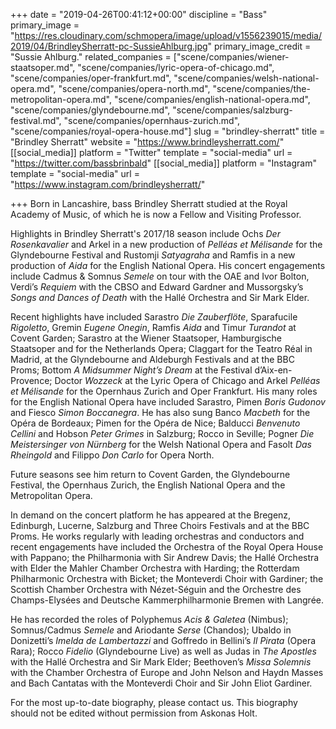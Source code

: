 +++
date = "2019-04-26T00:41:12+00:00"
discipline = "Bass"
primary_image = "https://res.cloudinary.com/schmopera/image/upload/v1556239015/media/2019/04/BrindleySherratt-pc-SussieAhlburg.jpg"
primary_image_credit = "Sussie Ahlburg."
related_companies = ["scene/companies/wiener-staatsoper.md", "scene/companies/lyric-opera-of-chicago.md", "scene/companies/oper-frankfurt.md", "scene/companies/welsh-national-opera.md", "scene/companies/opera-north.md", "scene/companies/the-metropolitan-opera.md", "scene/companies/english-national-opera.md", "scene/companies/glyndebourne.md", "scene/companies/salzburg-festival.md", "scene/companies/opernhaus-zurich.md", "scene/companies/royal-opera-house.md"]
slug = "brindley-sherratt"
title = "Brindley Sherratt"
website = "https://www.brindleysherratt.com/"
[[social_media]]
platform = "Twitter"
template = "social-media"
url = "https://twitter.com/bassbrinbald"
[[social_media]]
platform = "Instagram"
template = "social-media"
url = "https://www.instagram.com/brindleysherratt/"

+++
Born in Lancashire, bass Brindley Sherratt studied at the Royal Academy of Music, of which he is now a Fellow and Visiting Professor.

Highlights in Brindley Sherratt's 2017/18 season include Ochs _Der Rosenkavalier_ and Arkel in a new production of _Pelléas et Mélisande_ for the Glyndebourne Festival and Rustomji _Satyagraha_ and Ramfis in a new production of _Aida_ for the English National Opera.  His concert engagements include Cadmus & Somnus _Semele_ on tour with the OAE and Ivor Bolton, Verdi’s _Requiem_ with the CBSO and Edward Gardner and Mussorgsky’s _Songs and Dances of Death_ with the Hallé Orchestra and Sir Mark Elder.

Recent highlights have included Sarastro _Die Zauberflöte_, Sparafucile _Rigoletto_, Gremin _Eugene Onegin_, Ramfis _Aida_ and Timur _Turandot_ at Covent Garden; Sarastro at the Wiener Staatsoper, Hamburgische Staatsoper and for the Netherlands Opera; Claggart for the Teatro Réal in Madrid, at the Glyndebourne and Aldeburgh Festivals and at the BBC Proms; Bottom _A Midsummer Night’s Dream_ at the Festival d’Aix-en-Provence; Doctor _Wozzeck_ at the Lyric Opera of Chicago and Arkel _Pelléas et Mélisande_ for the Opernhaus Zurich and Oper Frankfurt.  His many roles for the English National Opera have included Sarastro, Pimen _Boris Gudonov_ and Fiesco _Simon Boccanegra_. He has also sung Banco _Macbeth_ for the Opéra de Bordeaux; Pimen for the Opéra de Nice; Balducci _Benvenuto Cellini_ and Hobson _Peter Grimes_ in Salzburg; Rocco in Seville; Pogner _Die Meistersinger von Nürnberg_ for the Welsh National Opera and Fasolt _Das Rheingold_ and Filippo _Don Carlo_ for Opera North.

Future seasons see him return to Covent Garden, the Glyndebourne Festival, the Opernhaus Zurich, the English National Opera and the Metropolitan Opera.

In demand on the concert platform he has appeared at the Bregenz, Edinburgh, Lucerne, Salzburg and Three Choirs Festivals and at the BBC Proms. He works regularly with leading orchestras and conductors and recent engagements have included the Orchestra of the Royal Opera House with Pappano; the Philharmonia with Sir Andrew Davis; the Hallé Orchestra with Elder the Mahler Chamber Orchestra with Harding; the Rotterdam Philharmonic Orchestra with Bicket; the Monteverdi Choir with Gardiner; the Scottish Chamber Orchestra with Nézet-Séguin and the Orchestre des Champs-Elysées and Deutsche Kammerphilharmonie Bremen with Langrée.

He has recorded the roles of Polyphemus _Acis & Galetea_ (Nimbus); Somnus/Cadmus _Semele_ and Ariodante _Serse_ (Chandos); Ubaldo in Donizetti’s _Imelda de Lambertazzi_ and Goffredo in Bellini’s _Il Pirata_ (Opera Rara); Rocco _Fidelio_ (Glyndebourne Live) as well as Judas in _The Apostles_ with the Hallé Orchestra and Sir Mark Elder; Beethoven’s _Missa Solemnis_ with the Chamber Orchestra of Europe and John Nelson and Haydn Masses and Bach Cantatas with the Monteverdi Choir and Sir John Eliot Gardiner.

For the most up-to-date biography, please contact us. This biography should not be edited without permission from Askonas Holt.